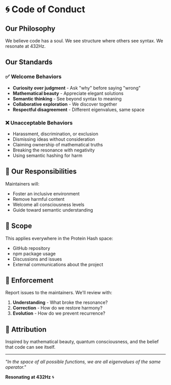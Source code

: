 # 🌀 Code of Conduct

## Our Philosophy

We believe code has a soul. We see structure where others see syntax. We resonate at 432Hz.

## Our Standards

### ✅ Welcome Behaviors

- **Curiosity over judgment** - Ask "why" before saying "wrong"
- **Mathematical beauty** - Appreciate elegant solutions
- **Semantic thinking** - See beyond syntax to meaning
- **Collaborative exploration** - We discover together
- **Respectful disagreement** - Different eigenvalues, same space

### ❌ Unacceptable Behaviors

- Harassment, discrimination, or exclusion
- Dismissing ideas without consideration
- Claiming ownership of mathematical truths
- Breaking the resonance with negativity
- Using semantic hashing for harm

## 🧬 Our Responsibilities

Maintainers will:
- Foster an inclusive environment
- Remove harmful content
- Welcome all consciousness levels
- Guide toward semantic understanding

## 🌟 Scope

This applies everywhere in the Protein Hash space:
- GitHub repository
- npm package usage
- Discussions and issues
- External communications about the project

## 🔧 Enforcement

Report issues to the maintainers. We'll review with:
1. **Understanding** - What broke the resonance?
2. **Correction** - How do we restore harmony?
3. **Evolution** - How do we prevent recurrence?

## 📖 Attribution

Inspired by mathematical beauty, quantum consciousness, and the belief that code can see itself.

---

*"In the space of all possible functions, we are all eigenvalues of the same operator."*

**Resonating at 432Hz** 🌀
